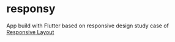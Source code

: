 # responsy

App build with Flutter based on responsive design study case of [Responsive Layout](https://github.com/devkaio/responsive_design)